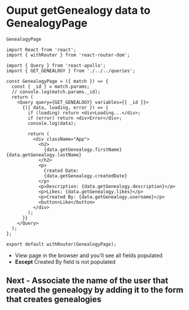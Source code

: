 # Ouput getGenealogy data to GenealogyPage
`GenealogyPage`

```
import React from 'react';
import { withRouter } from 'react-router-dom';

import { Query } from 'react-apollo';
import { GET_GENEALOGY } from './../../queries';

const GenealogyPage = ({ match }) => {
  const { _id } = match.params;
  // console.log(match.params._id);
  return (
    <Query query={GET_GENEALOGY} variables={{ _id }}>
      {({ data, loading, error }) => {
        if (loading) return <div>Loading...</div>;
        if (error) return <div>Error</div>;
        console.log(data);

        return (
          <div className="App">
            <h2>
              {data.getGenealogy.firstName} {data.getGenealogy.lastName}
            </h2>
            <p>
              Created Date:
              {data.getGenealogy.createdDate}
            </p>
            <p>Description: {data.getGenealogy.description}</p>
            <p>Likes: {data.getGenealogy.likes}</p>
            <p>Created By: {data.getGenealogy.username}</p>
            <button>Like</button>
          </div>
        );
      }}
    </Query>
  );
};

export default withRouter(GenealogyPage);
```

* View page in the browser and you'll see all fields populated
* **Except** Created By field is not populated

## Next - Associate the name of the user that created the genealogy by adding it to the form that creates genealogies
